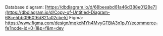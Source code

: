 Database diagram: [https://dbdiagram.io/d/68beeabd61a46d388e0128e7](https://dbdiagram.io/d/Copy-of-Untitled-Diagram-68ce5bb0960f6d821a02cbe5)
Figma: https://www.figma.com/design/mqkcMYh4MvyGTBiA3n1pJY/ecommerce-fe?node-id=0-1&p=f&m=dev

